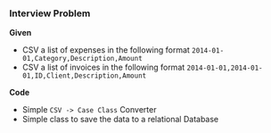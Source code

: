 ### Interview Problem

**Given**
- CSV a list of expenses in the following format `2014-01-01,Category,Description,Amount`
- CSV a list of invoices in the following format `2014-01-01,2014-01-01,ID,Client,Description,Amount`

**Code**
- Simple `CSV -> Case Class` Converter
- Simple class to save the data to a relational Database


